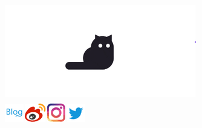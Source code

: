 <img src="images/cat.gif" />

[![Blog-in-chinese](icons/blog.png)](https://www.huzizi.com/)
[![Weibo-微博](icons/weibo.png)](https://www.weibo.com/cojis/)
[![Instagram](icons/instagram.png)](https://www.instagram.com/jirouzizi/)
[![Instagram](icons/twitter.png)](https://www.twitter.com/jirouzizi/)
 
<!--
<p align="center">
 <a href="https://huzizi.com"><img src="https://img.shields.io/website?color=34a853&label=Blog&style=for-the-badge&up_message=huzizi.com&url=https%3A%2F%2Fhuzizi.com%2F" alt="Personal Blog in Chinese" /></a>
 <a href="https://weibo.com/cojis"><img src="https://img.shields.io/website?color=e6172d&label=Weibo&style=for-the-badge&up_message=@%E8%83%A1%E8%87%AA%E8%87%AA&url=https%3A%2F%2Fweibo.com%2Fcojis" alt="微博" /></a>
 <a href="https://instagram.com/jirouzizi"><img src="https://img.shields.io/website?color=4285f4&label=Instagram&style=for-the-badge&up_message=@jirouzizi&url=https%3A%2F%2Fwww.instagram.com" alt="Instagram" /></a>
  <a href="https://twitter.com/jirouzizi"><img src="https://img.shields.io/website?color=1ea2f1&label=Twitter&style=for-the-badge&up_message=@jirouzizi&url=https%3A%2F%2Fwww.twitter.com" alt="Twitter" /></a>
</p>
-->


<!--
- 🔭 I’m currently working on ...
- 🌱 I’m currently learning ...
- 👯 I’m looking to collaborate on ...
- 🤔 I’m looking for help with ...
- 💬 Ask me about ...
- 📫 How to reach me: ...
- 😄 Pronouns: ...
- ⚡ Fun fact: ...
-->
